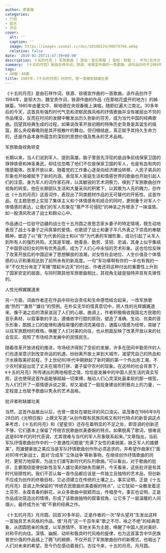 ```yaml
---
author: 廖夏璇
categories:
- 介绍
- 音乐
- 评论
cover:
  alt: ''
  caption: ''
  image: https://images.soomal.cc/doc/20190124/00079766.webp
  relative: false
date: '2019-01-24T11:47:39+08:00'
description: 十五的月亮 | 军旅歌曲 | 源自：音乐周报 | 版权：转载 |  平均/总评分：09.50/19
summary: 《十五的月亮》是由石祥作词，铁源、徐锡宜作曲的一首歌曲。该作品创作于1984年，是邬大为、魏宝贵作词，铁源作曲的作品《在那桃花盛开的地方》的姊妹篇，1985年由董文华、柳培德在央视春晚上演唱，随即红遍大江南北……
tags:
- 40载・40歌
title: 1985年，《十五的月亮》问世时，曾一度被批缺雄壮美
---
```


《十五的月亮》是由石祥作词，铁源、徐锡宜作曲的一首歌曲。该作品创作于1984年，是邬大为、魏宝贵作词，铁源作曲的作品《在那桃花盛开的地方》的姊妹篇，1985年由董文华、柳培德在央视春晚上演唱，随即红遍大江南北。30多年后的今天，这首具有强烈时代气息和浓郁民族风格的抒情歌曲并没有被层出不穷的作品埋没，反而在时间的发酵中散发出历久弥新的芬芳，成为当代中国的经典歌曲。回望其经典生成的过程，如果说改革开放初期的特殊历史背景是其诞生的摇篮，那么央视春晚则是其开枝散叶的舞台。但归根结底，真正赋予其持久生命力的，还是作品本身所蕴含的深刻的思想价值及隽永的艺术品格。

军旅歌曲视角转变 

长期以来，当人们说到军人、提到英雄，脑子里首先浮现的是战争前线保家卫国的铮铮铁骨和神圣勇武，却往往忽略了他们不仅是保家卫国的军人，也是有血有肉的情感载体。改革开放以来，随着党的工作重心逐渐向经济建设转移，人民子弟兵的形象也开始被赋予了新的内涵，表现军人家庭生活和情感世界的歌曲也开始引起人们的注意。身为军人的词作家石祥，以其敏锐的艺术洞察力，嗅到了军旅歌曲创作视角的转变。他在长期部队生活和大量采风的积累下，以其敢为人先的魄力，创作出《十五的月亮》这首词作，表现出了同类题材作品的无可替代的开拓性。这首作品，在主题思想上实现了集体主义和个体情感有机结合的同时，更侧重于对军人个体情感的表达，让我们的军人形象在“尊严不可侵犯”的神圣之外增添了一抹温情，如一股清风吹进了战士和群众心中。

作品通过一位驻守边疆的战士在十五月圆之夜思念家乡妻子的特定情境，既生动地表现了战士与妻子之间真挚的爱情，也歌颂了战士和妻子平凡外表之下崇高的奉献精神，塑造了以“我”为代表的战士和以“你”为代表的军嫂形象，成功引起了从军人到所有人的强烈共鸣。尤其是军嫂，她善良、勤劳、坚韧、忠诚，其身上似乎集结了中国劳动妇女的所有优秀品质，成为了人们心中永恒的艺术形象。这也恰恰反映了改革开放后的中国迎来了思想解放的浪潮，对女性社会地位、人生价值及个体情感的认识和重视达到了前所未有的新高度。一句“军功章啊有你的一半也有我的一半”不仅充分肯定了军嫂“撑起半边天”的付出，作者还将这种付出的重要性上升到了国家安定的层面，与同时期其他军旅歌曲相比，其视角无疑是独特并具有先锋性的。

人性光辉娓娓道来

另一方面，词曲作者还在作品中将社会责任和生命感悟结合起来，一改军旅歌曲“热烈”“激昂”“雄壮”的惯例，在朴实无华的情真意切中，把人性的光辉娓娓道来，像干渴之后的清泉滋润了人们的心扉。曲调上，作者积极吸收我国北方民歌的音乐素材，以叙事歌的手法，遵循依字行腔的原则，塑造了准确、生动、优美的音乐形象，朗朗上口的旋律和通俗易懂的歌词完美结合，通篇以情感为纽带，突破了以往军旅题材的桎梏，唤醒了人们对美的向往，也从侧面反映了改革开放以来的社会现实、观照了市场经济发展中的民情民生。

随着改革开放进程的推进，市场经济得到了空前的发展，许多在田间辛勤劳作的人们也逐渐意识到改变命运的机遇，纷纷离开故土来到大城市，渴望凭自己的热血和汗水换取美好前程，于上世纪80年代中期掀起了新时期的第一个外出务工潮，不少农村家庭出现了丈夫在城市打拼、妻子留守农村的现象。在这样的社会背景下，《十五的月亮》所传递出的两地相思之情，恰恰是发展中的中国人民生活的真实写照，这也使得这首作品能够超越一切束缚，触动人们心灵深处最柔软的那一根弦，为人们打开了一扇情感诉说之窗，却又凝成了一股投身建设的积极向上的力量，一定程度上也赋予歌曲以隽永的艺术品格。

批评者称缺雄壮美

当然，这首作品推出以后，也曾一度处在被批评的风口浪尖。梁茂春在1986年9月28日的《光明日报》上撰文写道:“从创作既有民族风格又有时代特点的新音调这点来考虑，《十五的月亮》和《望星空》还存在着明显的不足之处，即音调的创新还不够，它们基本上保留了传统农民歌曲优美委婉的特点。如果脱离了歌词，很难说这是80年代的时代音调，尤其很难与当代的军人形象联系起来。”文章指出，当前军队抒情歌曲创作中的一个普通性问题是“充满了女性的柔弱美，缺乏军人的雄健美”，而雄健豪放之美应当是军队抒情歌曲创作所必须追求的，并希望作曲家们“面对80年代新战士，面对‘合成军’‘立体战争’等新事物，在继续创作抒情歌曲的同时，更努力地探索，为战士们谱写新时代的队列歌曲。”可以看出，对于歌曲的批评，主要围绕旋律创新性及军人雄壮美的缺失而展开。今天看来，这些批评是有其时代局限性的。我们不否认每一首作品都应该是一件独立且独特的艺术品，但创新不应成为创作的终极目标，它必须建立在传统的土壤之上。事实证明，正是《十五的月亮》音调上所保留的“传统农民歌曲优美委婉的特点”，让它犹如一朵散发着泥土芬芳、永葆青春的鲜花，从众多歌曲中脱颖而出，传唱至今。事实也证明，正是作品成功营造出的情境，形成了该歌曲独特的叙事视角，让它多了一层温暖的人间烟火，最终成为长“唱”不衰的经典之作。

《十五的月亮》月月圆。回首30多年前，正是作者的一次“举头望月”生发出这样一首独具艺术风格的作品，借“月亮”这一千百年来“歌之不尽、咏之不绝”的经典意象，从团圆思亲的角度，以军旅情怀、军地关系为主题，唤醒了中国人民对美好、对和平的向往。深情、幽婉、动听和极具时代风格的旋律，也为这首富含中华民族普世价值的作品插上了腾飞的翅膀，不仅开启了军旅歌曲创作的新模式，也唱出了人们对未来的希望，至今仍在感动着我们。古往今来，十五的月亮，月月圆。